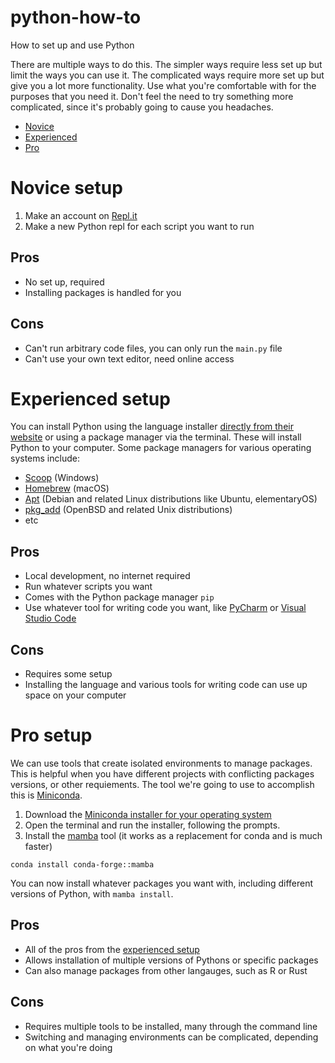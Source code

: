 # python-how-to

How to set up and use Python

There are multiple ways to do this.
The simpler ways require less set up but limit the ways you can use it.
The complicated ways require more set up but give you a lot more functionality.
Use what you're comfortable with for the purposes that you need it.
Don't feel the need to try something more complicated, since it's probably going to cause you headaches.

* [Novice](#novice-setup)
* [Experienced](#experienced-setup)
* [Pro](#pro-setup)

# Novice setup

1. Make an account on [Repl.it](https://repl.it)
2. Make a new Python repl for each script you want to run

## Pros

* No set up, required
* Installing packages is handled for you

## Cons

* Can't run arbitrary code files, you can only run the `main.py` file
* Can't use your own text editor, need online access

# Experienced setup

You can install Python using the language installer [directly from their website](https://www.python.org/downloads/) or using a package manager via the terminal.
These will install Python to your computer.
Some package managers for various operating systems include:

* [Scoop](https://scoop.sh/) (Windows)
* [Homebrew](https://brew.sh/) (macOS)
* [Apt](https://wiki.debian.org/Apt) (Debian and related Linux distributions like Ubuntu, elementaryOS)
* [pkg_add](https://www.openbsd.org/faq/faq15.html) (OpenBSD and related Unix distributions)
* etc

## Pros

* Local development, no internet required
* Run whatever scripts you want
* Comes with the Python package manager `pip`
* Use whatever tool for writing code you want, like [PyCharm](https://www.jetbrains.com/pycharm/) or [Visual Studio Code](https://code.visualstudio.com/)

## Cons

* Requires some setup
* Installing the language and various tools for writing code can use up space on your computer

# Pro setup

We can use tools that create isolated environments to manage packages.
This is helpful when you have different projects with conflicting packages versions, or other requiements.
The tool we're going to use to accomplish this is [Miniconda](https://docs.conda.io/en/latest/miniconda.html).

1. Download the [Miniconda installer for your operating system](https://docs.conda.io/en/latest/miniconda.html)
2. Open the terminal and run the installer, following the prompts.
3. Install the [mamba](https://github.com/mamba-org/mamba) tool (it works as a replacement for conda and is much faster)

```shell
conda install conda-forge::mamba
```

You can now install whatever packages you want with, including different versions of Python, with `mamba install`.

## Pros

* All of the pros from the [experienced setup](#experienced-setup)
* Allows installation of multiple versions of Pythons or specific packages
* Can also manage packages from other langauges, such as R or Rust

## Cons

* Requires multiple tools to be installed, many through the command line
* Switching and managing environments can be complicated, depending on what you're doing
